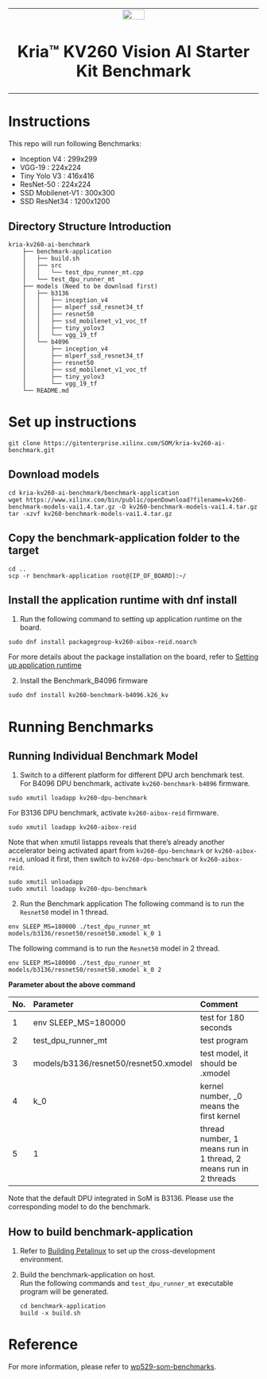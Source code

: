 <table class="sphinxhide">
 <tr>
   <td align="center"><img src="https://www.xilinx.com/content/dam/xilinx/imgs/press/media-kits/corporate/xilinx-logo.png" width="30%"/><h1>Kria&trade; KV260 Vision AI Starter Kit Benchmark </h1>
   </td>
 </tr>
</table>

# Instructions
This repo will run following Benchmarks:  
* Inception V4 : 299x299
* VGG-19 : 224x224
* Tiny Yolo V3 : 416x416
* ResNet-50 : 224x224
* SSD Mobilenet-V1 : 300x300
* SSD ResNet34 : 1200x1200

## Directory Structure Introduction

```
kria-kv260-ai-benchmark
	├── benchmark-application
	│   ├── build.sh
	│   ├── src
	│   │   └── test_dpu_runner_mt.cpp
	│   └── test_dpu_runner_mt
	├── models (Need to be download first)
	│   ├── b3136
	│   │   ├── inception_v4
	│   │   ├── mlperf_ssd_resnet34_tf
	│   │   ├── resnet50
	│   │   ├── ssd_mobilenet_v1_voc_tf
	│   │   ├── tiny_yolov3
	│   │   └── vgg_19_tf
	│   └── b4096
	│       ├── inception_v4
	│       ├── mlperf_ssd_resnet34_tf
	│       ├── resnet50
	│       ├── ssd_mobilenet_v1_voc_tf
	│       ├── tiny_yolov3
	│       └── vgg_19_tf
	└── README.md
```

# Set up instructions
```
git clone https://gitenterprise.xilinx.com/SOM/kria-kv260-ai-benchmark.git
```
## Download models
```
cd kria-kv260-ai-benchmark/benchmark-application
wget https://www.xilinx.com/bin/public/openDownload?filename=kv260-benchmark-models-vai1.4.tar.gz -O kv260-benchmark-models-vai1.4.tar.gz
tar -xzvf kv260-benchmark-models-vai1.4.tar.gz
```

## Copy the benchmark-application folder to the target

```
cd ..
scp -r benchmark-application root@[IP_OF_BOARD]:~/
```

## Install the application runtime with dnf install

1. Run the following command to setting up application runtime on the board.  
```
sudo dnf install packagegroup-kv260-aibox-reid.noarch
```
For more details about the package installation on the board, refer to [Setting up application runtime](https://xilinx.github.io/kria-apps-docs/docs/aibox-reid/docs/app_deployment_aib.html#introduction)

2. Install the Benchmark_B4096 firmware  
```
sudo dnf install kv260-benchmark-b4096.k26_kv
```

# Running Benchmarks

## Running Individual Benchmark Model

1. Switch to a different platform for different DPU arch benchmark test.  
For B4096 DPU benchmark, activate `kv260-benchmark-b4096` firmware.
```
sudo xmutil loadapp kv260-dpu-benchmark
```
For B3136 DPU benchmark, activate `kv260-aibox-reid` firmware.
```
sudo xmutil loadapp kv260-aibox-reid
```

Note that when xmutil listapps reveals that there’s already another accelerator being activated apart from `kv260-dpu-benchmark` or `kv260-aibox-reid`, unload it first, then switch to `kv260-dpu-benchmark` or `kv260-aibox-reid`.
```
sudo xmutil unloadapp
sudo xmutil loadapp kv260-dpu-benchmark
```

2. Run the Benchmark application 
The following command is to run the `Resnet50` model in 1 thread.
```
env SLEEP_MS=180000 ./test_dpu_runner_mt models/b3136/resnet50/resnet50.xmodel k_0 1
```
The following command is to run the `Resnet50` model in 2 thread.
```
env SLEEP_MS=180000 ./test_dpu_runner_mt models/b3136/resnet50/resnet50.xmodel k_0 2
```


 <summary><b> Parameter about the above command </b></summary>
 
| No\. | Parameter                  | Comment                                                      |
| :--- | :----------------------- | :----------------------------------------------------------- |
| 1    | env SLEEP_MS=180000        | test for 180 seconds                              |
| 2    | test_dpu_runner_mt         | test program                              |
| 3    | models/b3136/resnet50/resnet50.xmodel  | test model, it should be <model>.xmodel                 |
| 4    | k_0                        | kernel number, _0 means the first kernel            |
| 5    | 1                          | thread number, 1 means run in 1 thread, 2 means run in 2 threads        |


Note that the default DPU integrated in SoM is B3136. Please use the corresponding model to do the benchmark.

## How to build benchmark-application
1. Refer to [Building Petalinux](https://xilinx.github.io/kria-apps-docs/docs/build_petalinux.html) to set up the cross-development environment.

2. Build the benchmark-application on host.  
	Run the following commands and `test_dpu_runner_mt` executable program will be generated.
	```
	cd benchmark-application
	build -x build.sh
	```

# Reference
For more information, please refer to [wp529-som-benchmarks](https://www.xilinx.com/support/documentation/white_papers/wp529-som-benchmarks.pdf).
